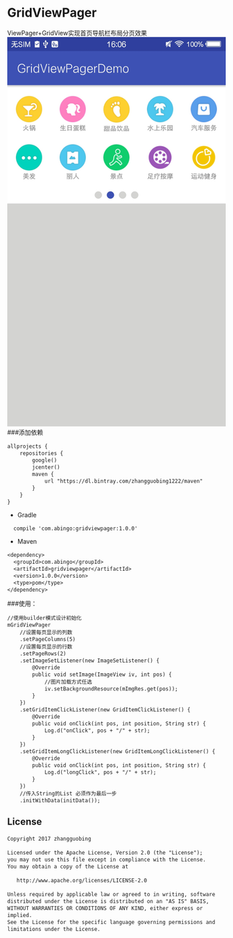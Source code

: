 # GridViewPager
ViewPager+GridView实现首页导航栏布局分页效果
![](https://github.com/zhangguobing/GridViewPager/blob/master/20171214_160600.jpg?raw=true)
###添加依赖
```
allprojects {
    repositories {
        google()
        jcenter()
        maven {
            url "https://dl.bintray.com/zhangguobing1222/maven"
        }
    }
}
```
* Gradle
```
  compile 'com.abingo:gridviewpager:1.0.0'
```
* Maven
```
<dependency>
  <groupId>com.abingo</groupId>
  <artifactId>gridviewpager</artifactId>
  <version>1.0.0</version>
  <type>pom</type>
</dependency>
```
###使用：
```
//使用builder模式设计初始化
mGridViewPager
    //设置每页显示的列数
    .setPageColumns(5)
    //设置每页显示的行数
    .setPageRows(2)
    .setImageSetListener(new ImageSetListener() {
        @Override
        public void setImage(ImageView iv, int pos) {
            //图片加载方式任选
            iv.setBackgroundResource(mImgRes.get(pos));
        }
    })
    .setGridItemClickListener(new GridItemClickListener() {
        @Override
        public void onClick(int pos, int position, String str) {
            Log.d("onClick", pos + "/" + str);
        }
    })
    .setGridItemLongClickListener(new GridItemLongClickListener() {
        @Override
        public void onClick(int pos, int position, String str) {
            Log.d("longClick", pos + "/" + str);
        }
    })
    //传入String的List 必须作为最后一步
    .initWithData(initData());
```


## License

    Copyright 2017 zhangguobing

    Licensed under the Apache License, Version 2.0 (the "License");
    you may not use this file except in compliance with the License.
    You may obtain a copy of the License at

       http://www.apache.org/licenses/LICENSE-2.0

    Unless required by applicable law or agreed to in writing, software
    distributed under the License is distributed on an "AS IS" BASIS,
    WITHOUT WARRANTIES OR CONDITIONS OF ANY KIND, either express or implied.
    See the License for the specific language governing permissions and
    limitations under the License.